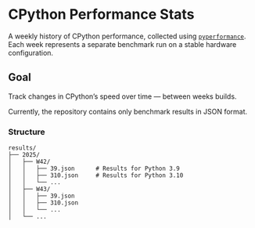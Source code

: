 # CPython Performance Stats

A weekly history of CPython performance, collected using [`pyperformance`](https://github.com/python/pyperformance).
Each week represents a separate benchmark run on a stable hardware configuration.

## Goal

Track changes in CPython’s speed over time — between weeks builds.

Currently, the repository contains only benchmark results in JSON format.

### Structure

```
results/
├── 2025/
│   ├── W42/
│   │   ├── 39.json      # Results for Python 3.9
│   │   ├── 310.json     # Results for Python 3.10
│   │   └── ...
│   ├── W43/
│   │   ├── 39.json
│   │   ├── 310.json
│   │   └── ...
│   └── ...
```
